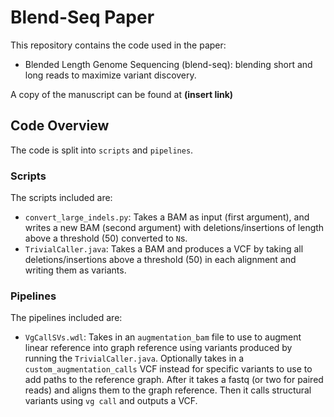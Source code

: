 # Blend-Seq Paper

This repository contains the code used in the paper:

- Blended Length Genome Sequencing (blend-seq): blending short and long reads to maximize variant discovery.

A copy of the manuscript can be found at **(insert link)**

## Code Overview

The code is split into `scripts` and `pipelines`.

### Scripts

The scripts included are:
- `convert_large_indels.py`: Takes a BAM as input (first argument), and writes a new BAM (second argument) with deletions/insertions of length above a threshold (50) converted to `N`s.
- `TrivialCaller.java`: Takes a BAM and produces a VCF by taking all deletions/insertions above a threshold (50) in each alignment and writing them as variants.

### Pipelines

The pipelines included are:
- `VgCallSVs.wdl`: Takes in an `augmentation_bam` file to use to augment linear reference into graph reference using variants produced by running the `TrivialCaller.java`. Optionally takes in a `custom_augmentation_calls` VCF instead for specific variants to use to add paths to the reference graph. After it takes a fastq (or two for paired reads) and aligns them to the graph reference. Then it calls structural variants using `vg call` and outputs a VCF.